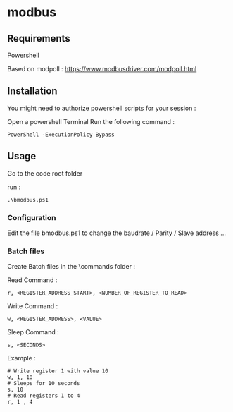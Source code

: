 # modbus

## Requirements
Powershell

 Based on modpoll : https://www.modbusdriver.com/modpoll.html

## Installation

You might need to authorize powershell scripts for your session :

Open a powershell Terminal
Run the following command :

    PowerShell -ExecutionPolicy Bypass

## Usage

Go to the code root folder

run :

    .\bmodbus.ps1

### Configuration

Edit the file bmodbus.ps1 to change the baudrate / Parity / Slave address ...

### Batch files

Create Batch files in the \commands folder : 

Read Command :

    r, <REGISTER_ADDRESS_START>, <NUMBER_OF_REGISTER_TO_READ>

Write Command :

    w, <REGISTER_ADDRESS>, <VALUE>

Sleep Command :

    s, <SECONDS>


Example : 

    # Write register 1 with value 10
    w, 1, 10
    # Sleeps for 10 seconds
    s, 10
    # Read registers 1 to 4
    r, 1 , 4